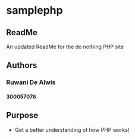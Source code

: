 samplephp
=========

## ReadMe
An updated ReadMe for the do nothing PHP site

## Authors

### Ruwani De Alwis
#### 300057076

## Purpose

- Get a better understanding of how PHP works!